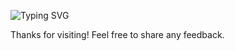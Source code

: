 ![Typing SVG](https://readme-typing-svg.demolab.com?lines=Hola!&font=Borel&color=FFA500&size=25)

Thanks for visiting! Feel free to share any feedback. 